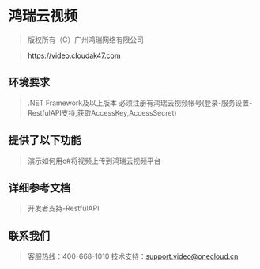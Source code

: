 鸿瑞云视频
===================
>版权所有（C）广州鸿瑞网络有限公司

>https://video.cloudak47.com

环境要求
-------------
>.NET Framework及以上版本
>必须注册有鸿瑞云视频帐号(登录-服务设置-RestfulAPI支持,获取AccessKey,AccessSecret)

提供了以下功能
-------------
>演示如何用c#将视频上传到鸿瑞云视频平台

详细参考文档
-------------
>开发者支持-RestfulAPI

联系我们
-------------
>客服热线：400-668-1010
>技术支持：support.video@onecloud.cn
